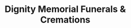 ---
title: "Dignity Memorial Funerals & Cremations"
url: /west-allis/dignity-memorial-funerals-und-cremations/
shop: Bestattungen
---
